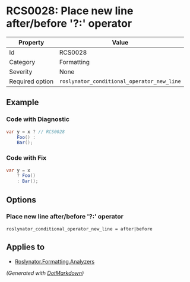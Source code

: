 # RCS0028: Place new line after/before '?:' operator

| Property        | Value                                      |
| --------------- | ------------------------------------------ |
| Id              | RCS0028                                    |
| Category        | Formatting                                 |
| Severity        | None                                       |
| Required option | `roslynator_conditional_operator_new_line` |

## Example

### Code with Diagnostic

```csharp
var y = x ? // RCS0028
    Foo() :
    Bar();
```

### Code with Fix

```csharp
var y = x
    ? Foo()
    : Bar();
```

## Options

### Place new line after/before '?:' operator

```editorconfig
roslynator_conditional_operator_new_line = after|before
```

## Applies to

* [Roslynator.Formatting.Analyzers](https://www.nuget.org/packages/Roslynator.Formatting.Analyzers)


*\(Generated with [DotMarkdown](http://github.com/JosefPihrt/DotMarkdown)\)*